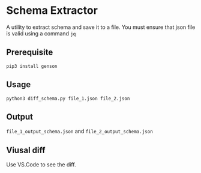 # Schema Extractor

A utility to extract schema and save it to a file.
You must ensure that json file is valid using a command
```jq```

## Prerequisite 
```pip3 install genson```

## Usage 
```python3 diff_schema.py file_1.json file_2.json```

## Output 
```file_1_output_schema.json``` and ```file_2_output_schema.json```

## Viusal diff 
Use VS.Code to see the diff.